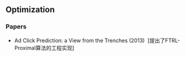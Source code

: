 ## Optimization

### Papers

* Ad Click Prediction: a View from the Trenches (2013)  [提出了FTRL-Proximal算法的工程实现]
